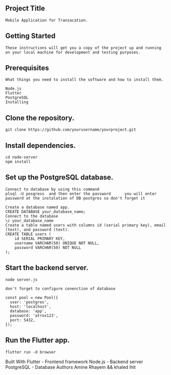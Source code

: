 ## Project Title
    Mobile Application for Transacation.

## Getting Started
    These instructions will get you a copy of the project up and running on your local machine for development and testing purposes.

## Prerequisites
    What things you need to install the software and how to install them.

    Node.js
    Flutter
    PostgreSQL
    Installing

## Clone the repository.

    git clone https://github.com/yourusername/yourproject.git

## Install dependencies.

    cd node-server
    npm install

## Set up the PostgreSQL database.
    Connect to database by using this command
    plsql -U posgress  and then enter the password      you will enter password at the instalation of DB postgres so don't forget it 
    
    Create a database named app.
    CREATE DATABASE your_database_name;
    Connect to the database 
    \c your_database_name
    Create a table named users with columns id (serial primary key), email (text), and password (text).
    CREATE TABLE users (
        id SERIAL PRIMARY KEY,
        username VARCHAR(50) UNIQUE NOT NULL,
        password VARCHAR(50) NOT NULL
    );

## Start the backend server.

    node server.js

    don't forget to configure conenction of database 
    
    const pool = new Pool({
      user: 'postgres',
      host: 'localhost',
      database: 'app',
      password: 'atrox123', 
      port: 5432,
    }); 
## Run the Flutter app.
    
    flutter run -d browser 

Built With
Flutter - Frontend framework
Node.js - Backend server
PostgreSQL - Database
Authors
Amine Rhayem && khaled ihit 
